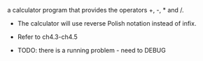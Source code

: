  a calculator program that provides the operators +, -, * and /.
  - The calculator will use reverse Polish notation instead of infix.
  - Refer to ch4.3-ch4.5
  
  - TODO: there is a running problem - need to DEBUG
